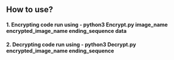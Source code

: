 ## How to use?
#### 1. Encrypting code  run using - python3 Encrypt.py image_name encrypted_image_name ending_sequence data
#### 2. Decrypting code  run using - python3 Decrypt.py encrypted_image_name ending_sequence
